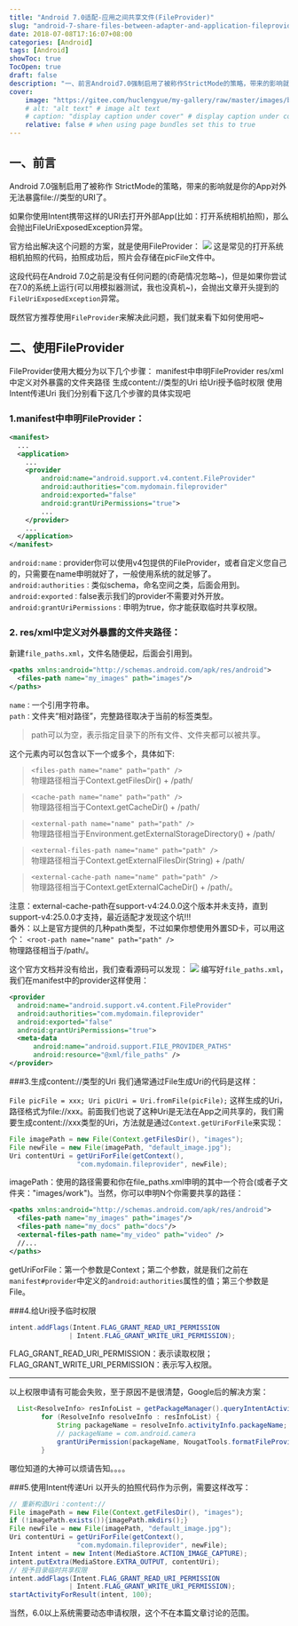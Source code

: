 ```yaml
---
title: "Android 7.0适配-应用之间共享文件(FileProvider)"
slug: "android-7-share-files-between-adapter-and-application-fileprovider"
date: 2018-07-08T17:16:07+08:00
categories: [Android]
tags: [Android]
showToc: true
TocOpen: true
draft: false
description: "一、前言Android7.0强制启用了被称作StrictMode的策略，带来的影响就是你的App对外无法暴露file://类型的U"
cover: 
    image: "https://gitee.com/huclengyue/my-gallery/raw/master/images/blog/164672684257450bae334866f45b8d908fd77f1d50.png"
    # alt: "alt text" # image alt text
    # caption: "display caption under cover" # display caption under cover
    relative: false # when using page bundles set this to true
---
```

                
## 一、前言
Android 7.0强制启用了被称作 StrictMode的策略，带来的影响就是你的App对外无法暴露file://类型的URI了。

如果你使用Intent携带这样的URI去打开外部App(比如：打开系统相机拍照)，那么会抛出FileUriExposedException异常。

官方给出解决这个问题的方案，就是使用FileProvider：
![](https://gitee.com/huclengyue/my-gallery/raw/master/images/blog/164672684257450bae334866f45b8d908fd77f1d50.png)
这是常见的打开系统相机拍照的代码，拍照成功后，照片会存储在picFile文件中。

这段代码在Android 7.0之前是没有任何问题的(奇葩情况忽略~)，但是如果你尝试在7.0的系统上运行(可以用模拟器测试，我也没真机~)，会抛出文章开头提到的`FileUriExposedException`异常。

既然官方推荐使用`FileProvider`来解决此问题，我们就来看下如何使用吧~


<!--more-->


## 二、使用FileProvider
FileProvider使用大概分为以下几个步骤：
manifest中申明FileProvider
res/xml中定义对外暴露的文件夹路径
生成content://类型的Uri
给Uri授予临时权限
使用Intent传递Uri
我们分别看下这几个步骤的具体实现吧

### 1.manifest中申明FileProvider： 
```xml
<manifest>
  ...
  <application>
    ...
    <provider
        android:name="android.support.v4.content.FileProvider"
        android:authorities="com.mydomain.fileprovider"
        android:exported="false"
        android:grantUriPermissions="true">
        ...
    </provider>
    ...
  </application>
</manifest>
```
`android:name：`provider你可以使用v4包提供的FileProvider，或者自定义您自己的，只需要在name申明就好了，一般使用系统的就足够了。  
`android:authorities：`类似schema，命名空间之类，后面会用到。
`android:exported：`false表示我们的provider不需要对外开放。
`android:grantUriPermissions：`申明为true，你才能获取临时共享权限。 
### 2. res/xml中定义对外暴露的文件夹路径：
新建`file_paths.xml`，文件名随便起，后面会引用到。
```xml
<paths xmlns:android="http://schemas.android.com/apk/res/android">
  <files-path name="my_images" path="images"/>
</paths>
```
`name：`一个引用字符串。  
`path：`文件夹“相对路径”，完整路径取决于当前的标签类型。

> path可以为空，表示指定目录下的所有文件、文件夹都可以被共享。  

<paths>这个元素内可以包含以下一个或多个，具体如下:

> `<files-path name="name" path="path" />`  
 物理路径相当于Context.getFilesDir() + /path/  

> `<cache-path name="name" path="path" />`  
> 物理路径相当于Context.getCacheDir() + /path/  

> `<external-path name="name" path="path" />`  
> 物理路径相当于Environment.getExternalStorageDirectory() + /path/  

> `<external-files-path name="name" path="path" />`  
> 物理路径相当于Context.getExternalFilesDir(String) + /path/  

> `<external-cache-path name="name" path="path" />`  
> 物理路径相当于Context.getExternalCacheDir() + /path/。

注意：external-cache-path在support-v4:24.0.0这个版本并未支持，直到support-v4:25.0.0才支持，最近适配才发现这个坑!!!  
番外：以上是官方提供的几种path类型，不过如果你想使用外置SD卡，可以用这个：
`<root-path name="name" path="path" />`  
物理路径相当于/path/。

这个官方文档并没有给出，我们查看源码可以发现：
![](https://gitee.com/huclengyue/my-gallery/raw/master/images/blog/1646726842957c2b856c57174c6157035bd18e7524.png)
编写好`file_paths.xml`，我们在manifest中的provider这样使用：
```xml
<provider
  android:name="android.support.v4.content.FileProvider"
  android:authorities="com.mydomain.fileprovider"
  android:exported="false"
  android:grantUriPermissions="true">
  <meta-data
      android:name="android.support.FILE_PROVIDER_PATHS"
      android:resource="@xml/file_paths" />
</provider>
```
###3.生成content://类型的Uri
我们通常通过File生成Uri的代码是这样：

`File picFile = xxx;
Uri picUri = Uri.fromFile(picFile);`
这样生成的Uri，路径格式为file://xxx。前面我们也说了这种Uri是无法在App之间共享的，我们需要生成content://xxx类型的Uri，方法就是通过`Context.getUriForFile`来实现：
```java
File imagePath = new File(Context.getFilesDir(), "images");
File newFile = new File(imagePath, "default_image.jpg");
Uri contentUri = getUriForFile(getContext(), 
                 "com.mydomain.fileprovider", newFile);
```
imagePath：使用的路径需要和你在file_paths.xml申明的其中一个符合(或者子文件夹："images/work")。当然，你可以申明N个你需要共享的路径：
```xml
<paths xmlns:android="http://schemas.android.com/apk/res/android">    
  <files-path name="my_images" path="images"/>    
  <files-path name="my_docs" path="docs"/>
  <external-files-path name="my_video" path="video" />
  //...
</paths>
```
getUriForFile：第一个参数是Context；第二个参数，就是我们之前在`manifest#provider`中定义的`android:authorities`属性的值；第三个参数是File。

###4.给Uri授予临时权限
```java  
intent.addFlags(Intent.FLAG_GRANT_READ_URI_PERMISSION
               | Intent.FLAG_GRANT_WRITE_URI_PERMISSION);
```
FLAG_GRANT_READ_URI_PERMISSION：表示读取权限；
FLAG_GRANT_WRITE_URI_PERMISSION：表示写入权限。  

---
以上权限申请有可能会失败，至于原因不是很清楚，Google后的解决方案：
```java
  List<ResolveInfo> resInfoList = getPackageManager().queryIntentActivities(intent,  PackageManager.MATCH_DEFAULT_ONLY);
        for (ResolveInfo resolveInfo : resInfoList) {
            String packageName = resolveInfo.activityInfo.packageName;
            // packageName = com.android.camera
            grantUriPermission(packageName, NougatTools.formatFileProviderUri(this,newFile),  Intent.FLAG_GRANT_WRITE_URI_PERMISSION | Intent.FLAG_GRANT_READ_URI_PERMISSION);
        }
```
哪位知道的大神可以烦请告知。。。。  

###5.使用Intent传递Uri
以开头的拍照代码作为示例，需要这样改写：
```java
// 重新构造Uri：content://
File imagePath = new File(Context.getFilesDir(), "images");
if (!imagePath.exists()){imagePath.mkdirs();}
File newFile = new File(imagePath, "default_image.jpg");
Uri contentUri = getUriForFile(getContext(), 
                 "com.mydomain.fileprovider", newFile);
Intent intent = new Intent(MediaStore.ACTION_IMAGE_CAPTURE);
intent.putExtra(MediaStore.EXTRA_OUTPUT, contentUri);
// 授予目录临时共享权限
intent.addFlags(Intent.FLAG_GRANT_READ_URI_PERMISSION
               | Intent.FLAG_GRANT_WRITE_URI_PERMISSION);
startActivityForResult(intent, 100);
```
当然，6.0以上系统需要动态申请权限，这个不在本篇文章讨论的范围。
